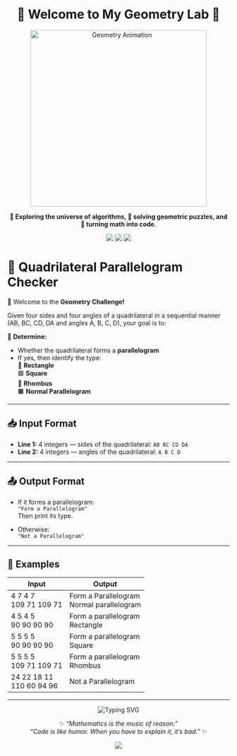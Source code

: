 <h1 align="center">📐 Welcome to My Geometry Lab 🧮</h1>

<p align="center">
  <img src="![Thinking Math](https://media.giphy.com/media/d31w24psGYeekCZy/giphy.gif)" width="400" alt="Geometry Animation">
</p>

<p align="center">
   <b> 🚀 Exploring the universe of algorithms, 🧠 solving geometric puzzles, and 🧮 turning math into code.</b>
</p>

<p align="center">
  <img src="https://img.shields.io/badge/Geometry-Driven-blueviolet?style=flat-square&logo=python&logoColor=white" />
  <img src="https://img.shields.io/badge/Logic-Lover-critical?style=flat-square&logo=codeforces&logoColor=white" />
  <img src="https://img.shields.io/badge/Math%20Puzzles-Solving-green?style=flat-square&logo=leetcode&logoColor=white" />
</p>

# 📐 Quadrilateral Parallelogram Checker

👋 Welcome to the **Geometry Challenge!**

Given four sides and four angles of a quadrilateral in a sequential manner (AB, BC, CD, DA and angles A, B, C, D), your goal is to:

🧠 **Determine:**
- Whether the quadrilateral forms a **parallelogram**
- If yes, then identify the type:  
  🔲 **Rectangle**  
  🟪 **Square**  
  🔷 **Rhombus**  
  🟫 **Normal Parallelogram**

---

## 📥 Input Format

- **Line 1:** 4 integers — sides of the quadrilateral: `AB BC CD DA`  
- **Line 2:** 4 integers — angles of the quadrilateral: `A B C D`

---

## 📤 Output Format

- If it forms a parallelogram:  
  `"Form a Parallelogram"`  
  Then print its type.

- Otherwise:  
  `"Not a Parallelogram"`

---

## 🧪 Examples



<table>
  <thead>
    <tr>
      <th>Input</th>
      <th>Output</th>
    </tr>
  </thead>
  <tbody>
    <tr>
      <td>4 7 4 7<br>109 71 109 71</td>
      <td>Form a Parallelogram<br>Normal parallelogram</td>
    </tr>
    <tr>
      <td>4 5 4 5<br>90 90 90 90</td>
      <td>Form a parallelogram<br>Rectangle</td>
    </tr>
    <tr>
      <td>5 5 5 5<br>90 90 90 90</td>
      <td>Form a parallelogram<br>Square</td>
    </tr>
    <tr>
      <td>5 5 5 5<br>109 71 109 71</td>
      <td>Form a parallelogram<br>Rhombus</td>
    </tr>
    <tr>
      <td>24 22 18 11<br>110 60 94 96</td>
      <td>Not a Parallelogram</td>
    </tr>
  </tbody>
</table>

<hr>

<p align="center">
  <img src="https://readme-typing-svg.herokuapp.com?font=Fira+Code&size=18.99&duration=4000&pause=1000&color=0EE6B7&center=true&vCenter=true&width=1000&lines=“Mathematics+is+the+music+of+reason.”;“Code+is+like+humor.+When+you+have+to+explain+it,+it%E2%80%99s+bad.”" alt="Typing SVG" />
</p>

<p align="center">
  ✨ <i>“Mathematics is the music of reason.”</i><br>
  <i>“Code is like humor. When you have to explain it, it’s bad.”</i> ✨
</p>

<p align="center">
  <img src="https://img.shields.io/badge/Made%20with-%E2%9D%A4%EF%B8%8F%20and%20Logic-blue?style=flat-square" />
</p>


